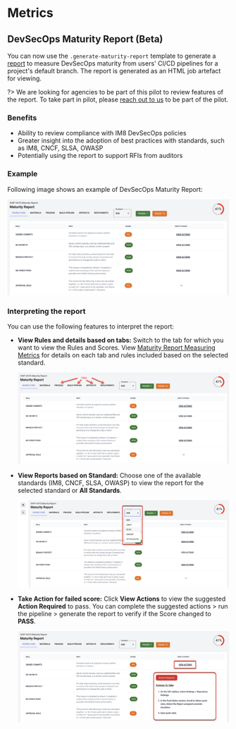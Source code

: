 # Metrics

## DevSecOps Maturity Report (Beta)

You can now use the `.generate-maturity-report` template to generate a [report](https://sgts.gitlab-dedicated.com/wog/gvt/ship/ship-hats-templates/-/tree/main/templates#file-gitlab-ci-generate-maturity-reportyml) to measure DevSecOps maturity from users' CI/CD pipelines for a project's default branch. The report is generated as an HTML job artefact for viewing. 

?> We are looking for agencies to be part of this pilot to review features of the report. To take part in pilot, please [reach out to us](https://go.gov.sg/she) to be part of the pilot.

### Benefits 

- Ability to review compliance with IM8 DevSecOps policies
- Greater insight into the adoption of best practices with standards, such as IM8, CNCF, SLSA, OWASP
- Potentially using the report to support RFIs from auditors

### Example

Following image shows an example of DevSecOps Maturity Report:

![DevSecOps Maturity Report](./images/devsecops-maturity-report.png)

### Interpreting the report

You can use the following features to interpret the report:

- **View Rules and details based on tabs:** Switch to the tab for which you want to view the Rules and Scores. View [Maturity Report Measuring Metrics](https://sgts.gitlab-dedicated.com/wog/gvt/ship/devsecops-maturity-report/maturity-report/-/blob/main/README.md) for details on each tab and rules included based on the selected standard.

    ![](./images/devsecops-maturity-report-tabs.png)

- **View Reports based on Standard:** Choose one of the available standards (IM8, CNCF, SLSA, OWASP) to view the report for the selected standard or **All Standards**.

    ![](./images/devsecops-maturity-report-filter.png)

- **Take Action for failed score:** Click **View Actions** to view the suggested **Action Required** to pass. You can complete the suggested actions > run the pipeline > generate the report to verify if the Score changed to **PASS**.

    ![](./images/devsecops-maturity-report-click-action.png)

<!--![](./images/devsecops-maturity-report-view-action.png ':size=30%')-->


<!--Variable to be set in .POST: $PROJECT_TOKEN-->
